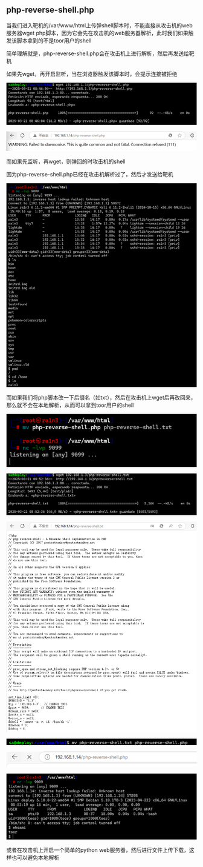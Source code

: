 ## php-reverse-shell.php

当我们进入靶机的/var/www/html上传弹shell脚本时，不能直接从攻击机的web服务器wget php脚本，因为它会先在攻击机的web服务器解析，此时我们如果触发该脚本拿到的不是toor用户的shell

简单理解就是，php-reverse-shell.php会在攻击机上进行解析，然后再发送给靶机





如果先wget，再开启监听，当在浏览器触发该脚本时，会提示连接被拒绝

![image-20250330154515515](./assets/image-20250330154515515.png)

![image-20250330154521181](./assets/image-20250330154521181.png)







而如果先监听，再wget，则弹回的时攻击机的shell

因为php-reverse-shell.php已经在攻击机解析过了，然后才发送给靶机

![image-20250330154528694](./assets/image-20250330154528694.png)





而如果我们将php脚本改一下后缀名（如txt），然后在攻击机上wget后再改回来，那么就不会在本地解析，从而可以拿到toor用户的shell

![image-20250330154602354](./assets/image-20250330154602354.png)

![image-20250330154605358](./assets/image-20250330154605358.png)

![image-20250330154607499](./assets/image-20250330154607499.png)



![image-20250330154615012](./assets/image-20250330154615012.png)

![image-20250330154618893](./assets/image-20250330154618893.png)

![image-20250330154622933](./assets/image-20250330154622933.png)





或者在攻击机上开启一个简单的python web服务器，然后进行文件上传下载，这样也可以避免本地解析